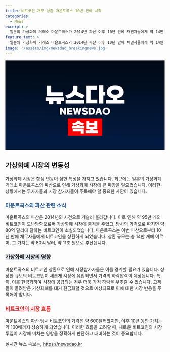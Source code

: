 ```yaml
---
title: 비트코인 채무 상환 마운트곡스 10년 만에 시작
categories:
  - News
excerpt: >
  일본의 가상화폐 거래소 마운트곡스가 2014년 파산 이후 10년 만에 채권자들에게 약 14만 개의 비트코인을 상환하기 시작했다. 이는 약 80억 달러, 한화로 약 11조 원에 해당하는 금액으로, 파산 당시 비트코인 가격은 약 600달러였지만, 10년 동안 비트코인의 가치가 약 100배 상승한 만큼 고객들이 돌려받은 가상화폐를 대거 현금화할 것으로 예상되고 있다.
feature_text: >
  일본의 가상화폐 거래소 마운트곡스가 2014년 파산 이후 10년 만에 채권자들에게 약 14만 개의 비트코인을 상환하기 시작했다. 이는 약 80억 달러, 한화로 약 11조 원에 해당하는 금액으로, 파산 당시 비트코인 가격은 약 600달러였지만, 10년 동안 비트코인의 가치가 약 100배 상승한 만큼 고객들이 돌려받은 가상화폐를 대거 현금화할 것으로 예상되고 있다.
image: '/assets/img/newsdao_breakingnews.jpg'
---
```


<p><img src="/assets/img/newsdao_breakingnews.jpg" alt="koreaapp 속보" /></p>

<h2 data-ke-size="size26">가상화폐 시장의 변동성</h2>

<p data-ke-size="size16">가상화폐 시장은 항상 변동이 심한 특성을 가지고 있습니다. 최근에는 일본의 가상화폐 거래소 마운트곡스의 파산으로 인해 가상화폐 시장에 큰 파장을 일으켰습니다. 이러한 상황에서는 투자자들과 시장 참가자들이 주목해야 할 중요한 사안이 있습니다.</p>

<h3><b><span style="color: #1a5490;">마운트곡스의 파산 관련 소식</span></b></h3>

<p data-ke-size="size16">마운트곡스의 파산은 2014년의 사건으로 거슬러 올라갑니다. 이로 인해 약 95만 개의 비트코인이 도난당함으로써 가상화폐 시장에 충격을 주었고, 당시의 가격으로 따지면 약 80억 달러에 달하는 비트코인이 소실되었습니다. 마운트곡스는 이번 파산으로부터 10년 만에 채무자들에게 비트코인을 상환하게 되었습니다. 상환 규모는 총 14만 개에 이르며, 그 가치는 약 80억 달러, 약 11조 원으로 추산됩니다.</p>

<h3><b><span style="background-color: #21538527;">가상화폐 시장의 영향</span></b></h3>

<p data-ke-size="size16">마운트곡스의 비트코인 상환으로 인해 시장참가자들은 이를 경계할 필요가 있습니다. 상당한 규모의 비트코인이 새롭게 시장에 유입되면서 가격의 하락압력이 예상됩니다. 특히, 이를 현금화하여 시장에 공급되는 경우 더욱 가격 하락을 부추길 수 있습니다. 고객들이 돌려받은 가상화폐를 대거 현금화할 것으로 예상되므로 이에 대한 시장 반응을 주목해야 합니다.</p>

<h3><b><span style="color: #ee2323;">비트코인의 시장 흐름</span></b></h3>

<p data-ke-size="size16">마운트곡스의 파산 당시 비트코인의 가격은 약 600달러였지만, 이후 10년 동안 가치는 약 100배까지 상승하게 되었습니다. 이러한 흐름을 고려할 때, 새로운 비트코인의 시장 투입이 시장에 미치는 영향을 정확하게 판단하고 대비하는 것이 중요합니다.</p>
실시간 뉴스 속보는, <a href="https://newsdao.kr" rel="dofollow">https://newsdao.kr</a>


